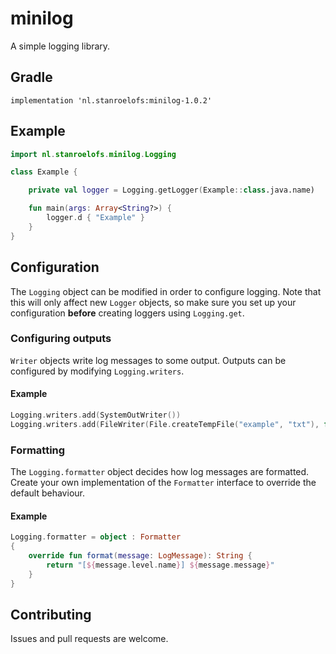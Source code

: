# minilog
<!--
[![Build Status](https://travis-ci.com/stan-roelofs/minilog.svg?branch=master)](https://travis-ci.org/stan-roelofs/minilog)
 ![Maven Central](https://img.shields.io/maven-central/v/nl.stanroelofs/minilog)
-->

A simple logging library.

## Gradle
```
implementation 'nl.stanroelofs:minilog-1.0.2'
```

## Example
```kotlin
import nl.stanroelofs.minilog.Logging

class Example {

    private val logger = Logging.getLogger(Example::class.java.name)

    fun main(args: Array<String?>) {
        logger.d { "Example" }
    }
}
```


## Configuration
The `Logging` object can be modified in order to configure logging.
Note that this will only affect new `Logger` objects, so make sure you set up your configuration
**before** creating loggers using `Logging.get`.
### Configuring outputs
`Writer` objects write log messages to some output. Outputs can be configured by modifying `Logging.writers`.
#### Example
```kotlin
Logging.writers.add(SystemOutWriter())
Logging.writers.add(FileWriter(File.createTempFile("example", "txt"), false))
```

### Formatting
The `Logging.formatter` object decides how log messages are formatted. Create your own implementation of 
the `Formatter` interface to override the default behaviour.<br>
#### Example
```kotlin
Logging.formatter = object : Formatter
{
    override fun format(message: LogMessage): String {
        return "[${message.level.name}] ${message.message}"
    }
}
```

## Contributing
Issues and pull requests are welcome. 
